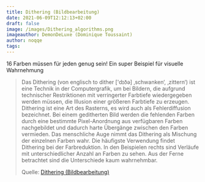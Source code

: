 ```yaml
---
title: Dithering (Bildbearbeitung)
date: 2021-06-09T12:12:13+02:00
draft: false
image: /images/Dithering_algorithms.png
imageauthor: DemonDeLuxe (Dominique Toussaint)
author: noqqe
tags:
---
```


16 Farben müssen für jeden genug sein! Ein super Beispiel für visuelle
Wahrnehmung

> Das Dithering (von englisch to dither ['dɪðə] ‚schwanken‘, ‚zittern‘) ist eine
> Technik in der Computergrafik, um bei Bildern, die aufgrund technischer
> Restriktionen mit verringerter Farbtiefe wiedergegeben werden müssen, die
> Illusion einer größeren Farbtiefe zu erzeugen. Dithering ist eine Art des
> Rasterns, es wird auch als Fehlerdiffusion bezeichnet. Bei einem geditherten
> Bild werden die fehlenden Farben durch eine bestimmte Pixel-Anordnung aus
> verfügbaren Farben nachgebildet und dadurch harte Übergänge zwischen den
> Farben vermieden. Das menschliche Auge nimmt das Dithering als Mischung der
> einzelnen Farben wahr. Die häufigste Verwendung findet Dithering bei der
> Farbreduktion. In den Beispielen rechts sind Verläufe mit unterschiedlicher
> Anzahl an Farben zu sehen. Aus der Ferne betrachtet sind die Unterschiede kaum
> wahrnehmbar.
>
> Quelle: [Dithering (Bildbearbeitung)](https://de.wikipedia.org/wiki/Dithering_(Bildbearbeitung))
